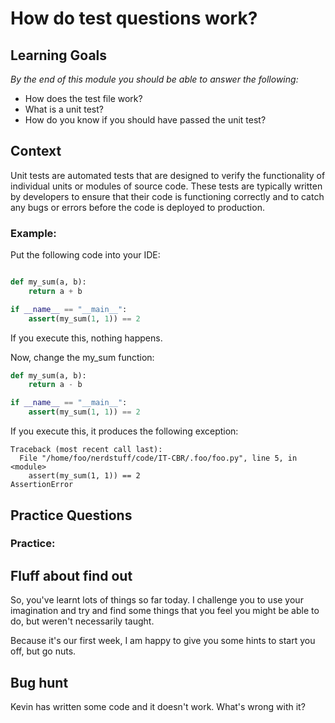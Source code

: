 # How do test questions work?  

## Learning Goals

*By the end of this module you should be able to answer the following:*

* How does the test file work? 
* What is a unit test?
* How do you know if you should have passed the unit test? 


## Context

Unit tests are automated tests that are designed to verify the functionality of individual units or modules of source code. These tests are typically written by developers to ensure that their code is functioning correctly and to catch any bugs or errors before the code is deployed to production.

### Example: 


Put the following code into your IDE: 

```python

def my_sum(a, b):
    return a + b

if __name__ == "__main__":
    assert(my_sum(1, 1)) == 2
```

If you execute this, nothing happens. 

Now, change the my_sum function: 


```python
def my_sum(a, b):
    return a - b

if __name__ == "__main__":
    assert(my_sum(1, 1)) == 2
```

If you execute this, it produces the following exception: 

```shell
Traceback (most recent call last):
  File "/home/foo/nerdstuff/code/IT-CBR/.foo/foo.py", line 5, in <module>
    assert(my_sum(1, 1)) == 2
AssertionError
```

## Practice Questions


### Practice:

## Fluff about find out

So, you've learnt lots of things so far today. I challenge you to use your imagination and try and find some things that you feel you might be able to do, but weren't necessarily taught.

Because it's our first week, I am happy to give you some hints to start you off, but go nuts. 


## Bug hunt

Kevin has written some code and it doesn't work. What's wrong with it?
